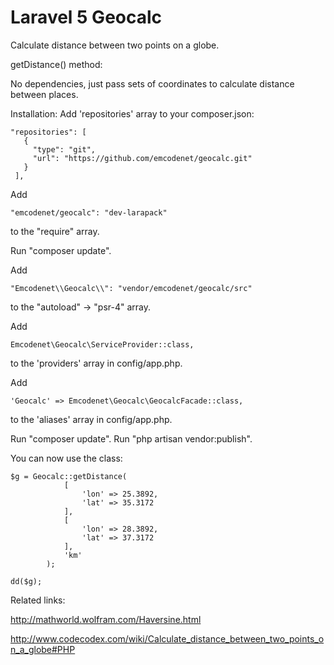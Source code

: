 Laravel 5 Geocalc
=======

Calculate distance between two points on a globe.

getDistance() method:

No dependencies, just pass sets of coordinates to calculate distance between places.

Installation:
 Add 'repositories' array to your composer.json:
 
    "repositories": [
       {
         "type": "git",
         "url": "https://github.com/emcodenet/geocalc.git"
       }
     ],


Add 

    "emcodenet/geocalc": "dev-larapack" 
    
to the "require" array.

Run "composer update".

Add

    "Emcodenet\\Geocalc\\": "vendor/emcodenet/geocalc/src"

to the "autoload" -> "psr-4" array.

Add
 
    Emcodenet\Geocalc\ServiceProvider::class,
    
to the 'providers' array in config/app.php.

Add
 
    'Geocalc' => Emcodenet\Geocalc\GeocalcFacade::class,
    
to the 'aliases' array in config/app.php.

Run "composer update".
Run "php artisan vendor:publish".

You can now use the class:

    $g = Geocalc::getDistance(
                [
                    'lon' => 25.3892,
                    'lat' => 35.3172
                ],
                [
                    'lon' => 28.3892,
                    'lat' => 37.3172
                ],
                'km'
            );
    
    dd($g);



Related links:

http://mathworld.wolfram.com/Haversine.html

http://www.codecodex.com/wiki/Calculate_distance_between_two_points_on_a_globe#PHP
